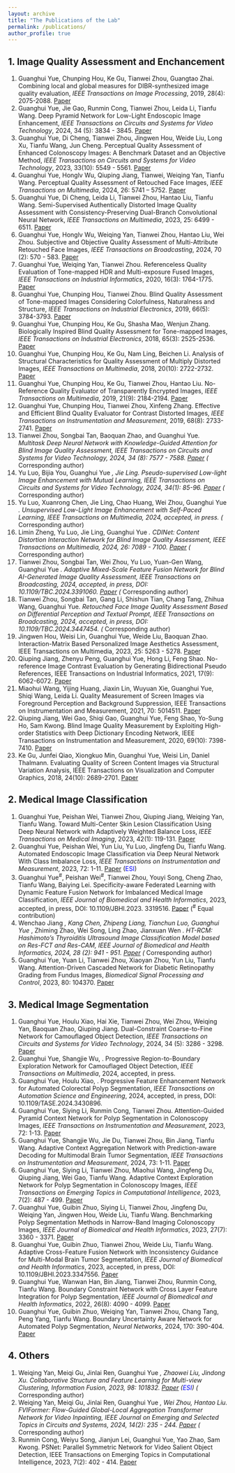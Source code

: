 ```yaml
---
layout: archive
title: "The Publications of the Lab"
permalink: /publications/
author_profile: true
---
```


## 1. Image Quality Assessment and Enchancement
1. Guanghui Yue, Chunping Hou, Ke Gu, Tianwei Zhou, Guangtao Zhai. Combining local and global measures for DIBR-synthesized image quality evaluation, <em>IEEE Transactions on Image Processing</em>, 2019, 28(4): 2075-2088. [Paper](https://ieeexplore.ieee.org/abstract/document/8491300/)
2. Guanghui Yue, Jie Gao, Runmin Cong, Tianwei Zhou, Leida Li, Tianfu Wang. Deep Pyramid Network for Low-Light Endoscopic Image Enhancement, <em>IEEE Transactions on Circuits and Systems for Video Technology</em>, 2024, 34 (5): 3834 - 3845. [Paper](https://ieeexplore.ieee.org/abstract/document/10274690/)
3. Guanghui Yue, Di Cheng, Tianwei Zhou, Jingwen Hou, Weide Liu, Long Xu, Tianfu Wang, Jun Cheng. Perceptual Quality Assessment of Enhanced Colonoscopy Images: A Benchmark Dataset and an Objective Method, <em>IEEE Transactions on Circuits and Systems for Video Technology</em>, 2023, 33(10): 5549 - 5561. [Paper](https://ieeexplore.ieee.org/abstract/document/10078370/)
4. Guanghui Yue, Honglv Wu, Qiuping Jiang, Tianwei, Weiqing Yan, Tianfu Wang. Perceptual Quality Assessment of Retouched Face Images, <em>IEEE Transactions on Multimedia</em>, 2024, 26: 5741 – 5752. [Paper](https://ieeexplore.ieee.org/abstract/document/10337739/)
5. Guanghui Yue, Di Cheng, Leida Li, Tianwei Zhou, Hantao Liu, Tianfu Wang. Semi-Supervised Authentically Distorted Image Quality Assessment with Consistency-Preserving Dual-Branch Convolutional Neural Network, <em>IEEE Transactions on Multimedia</em>, 2023, 25: 6499 - 6511. [Paper](https://ieeexplore.ieee.org/abstract/document/9903545/)
6. Guanghui Yue, Honglv Wu, Weiqing Yan, Tianwei Zhou, Hantao Liu, Wei Zhou. Subjective and Objective Quality Assessment of Multi-Attribute Retouched Face Images, <em>IEEE Transactions on Broadcasting</em>, 2024, 70 (2): 570 - 583. [Paper](https://ieeexplore.ieee.org/abstract/document/10481528/)
7. Guanghui Yue, Weiqing Yan, Tianwei Zhou. Referenceless Quality Evaluation of Tone-mapped HDR and Multi-exposure Fused Images, <em>IEEE Transactions on Industrial Informatics</em>, 2020, 16(3): 1764-1775. [Paper](https://ieeexplore.ieee.org/abstract/document/8758367/)
8. Guanghui Yue, Chunping Hou, Tianwei Zhou. Blind Quality Assessment of Tone-mapped Images Considering Colorfulness, Naturalness and Structure, <em>IEEE Transactions on Industrial Electronics</em>, 2019, 66(5): 3784-3793. [Paper](https://ieeexplore.ieee.org/abstract/document/8409470/)
9. Guanghui Yue, Chunping Hou, Ke Gu, Shasha Mao, Wenjun Zhang. Biologically Inspired Blind Quality Assessment for Tone-mapped Images, <em>IEEE Transactions on Industrial Electronics</em>, 2018, 65(3): 2525-2536. [Paper](https://ieeexplore.ieee.org/abstract/document/8010305/)
10. Guanghui Yue, Chunping Hou, Ke Gu, Nam Ling, Beichen Li. Analysis of Structural Characteristics for Quality Assessment of Multiply Distorted Images, <em>IEEE Transactions on Multimedia</em>, 2018, 20(10): 2722-2732. [Paper](https://ieeexplore.ieee.org/abstract/document/8301594/)
11. Guanghui Yue, Chunping Hou, Ke Gu, Tianwei Zhou, Hantao Liu. No-Reference Quality Evaluator of Transparently Encrypted Images, <em>IEEE Transactions on Multimedia</em>, 2019, 21(9): 2184-2194. [Paper](https://ieeexplore.ieee.org/abstract/document/8698867/)
12. Guanghui Yue, Chunping Hou, Tianwei Zhou, Xinfeng Zhang. Effective and Efficient Blind Quality Evaluator for Contrast Distorted Images, <em>IEEE Transactions on Instrumentation and Measurement</em>, 2019, 68(8): 2733-2741. [Paper](https://ieeexplore.ieee.org/abstract/document/8467549/)
13. Tianwei Zhou, Songbai Tan, Baoquan Zhao, and Guanghui Yue<sup>*</sup>. Multitask Deep Neural Network with Knowledge-Guided Attention for Blind Image Quality Assessment, <em>IEEE Transactions on Circuits and Systems for Video Technology</em>, 2024, 34 (8): 7577 - 7588. [Paper](https://ieeexplore.ieee.org/abstract/document/10464346/) (<sup>*</sup> Corresponding author)
14. Yu Luo, Bijia You, Guanghui Yue<sup>*</sup> , Jie Ling. Pseudo-supervised Low-light Image Enhancement with Mutual Learning, <em>IEEE Transactions on Circuits and Systems for Video Technology</em>, 2024, 34(1): 85-96. [Paper](https://ieeexplore.ieee.org/abstract/document/10147801/) (<sup>*</sup> Corresponding author)
15. Yu Luo, Xuanrong Chen, Jie Ling, Chao Huang, Wei Zhou, Guanghui Yue<sup>*</sup> . Unsupervised Low-Light Image Enhancement with Self-Paced Learning, <em>IEEE Transactions on Multimedia</em>, 2024, accepted, in press. (<sup>*</sup> Corresponding author)
16. Limin Zheng, Yu Luo, Jie Ling, Guanghui Yue<sup>*</sup> . CDINet: Content Distortion Interaction Network for Blind Image Quality Assessment, <em>IEEE Transactions on Multimedia</em>, 2024, 26: 7089 - 7100. [Paper](https://ieeexplore.ieee.org/abstract/document/10440553/) (<sup>*</sup> Corresponding author)
17. Tianwei Zhou, Songbai Tan, Wei Zhou, Yu Luo, Yuan-Gen Wang, Guanghui Yue<sup>*</sup> . Adaptive Mixed-Scale Feature Fusion Network for Blind AI-Generated Image Quality Assessment, <em>IEEE Transactions on Broadcasting</em>, 2024, accepted, in press, DOI: 10.1109/TBC.2024.3391060. [Paper](https://ieeexplore.ieee.org/abstract/document/10520989/) (<sup>*</sup> Corresponding author)
18. Tianwei Zhou, Songbai Tan, Gang Li, Shishun Tian, Chang Tang, Zhihua Wang, Guanghui Yue<sup>*</sup>. Retouched Face Image Quality Assessment Based on Differential Perception and Textual Prompt, <em>IEEE Transactions on Broadcasting</em>, 2024, accepted, in press, DOI: 10.1109/TBC.2024.3447454. (<sup>*</sup> Corresponding author)
19. Jingwen Hou, Weisi Lin, Guanghui Yue, Weide Liu, Baoquan Zhao. Interaction-Matrix Based Personalized Image Aesthetics Assessment, IEEE Transactions on Multimedia, 2023, 25: 5263 - 5278. [Paper](https://ieeexplore.ieee.org/abstract/document/9817633/)
20. Qiuping Jiang, Zhenyu Peng, Guanghui Yue, Hong Li, Feng Shao. No-reference Image Contrast Evaluation by Generating Bidirectional Pseudo References, IEEE Transactions on Industrial Informatics, 2021, 17(9): 6062-6072. [Paper](https://ieeexplore.ieee.org/abstract/document/9247305/)
21. Miaohui Wang, Yijing Huang, Jiaxin Lin, Wuyuan Xie, Guanghui Yue, Shiqi Wang, Leida Li. Quality Measurement of Screen Images via Foreground Perception and Background Suppression, IEEE Transactions on Instrumentation and Measurement, 2021, 70: 5014511. [Paper](https://ieeexplore.ieee.org/abstract/document/9509493/)
22. Qiuping Jiang, Wei Gao, Shiqi Gao, Guanghui Yue, Feng Shao, Yo-Sung Ho, Sam Kwong. Blind Image Quality Measurement by Exploiting High-order Statistics with Deep Dictionary Encoding Network, IEEE Transactions on Instrumentation and Measurement, 2020, 69(10): 7398-7410. [Paper](https://ieeexplore.ieee.org/abstract/document/9055066/)
23. Ke Gu, Junfei Qiao, Xiongkuo Min, Guanghui Yue, Weisi Lin, Daniel Thalmann. Evaluating Quality of Screen Content Images via Structural Variation Analysis, IEEE Transactions on Visualization and Computer Graphics, 2018, 24(10): 2689-2701. [Paper](https://ieeexplore.ieee.org/abstract/document/8100977/)

    
## 2. Medical Image Classification
1. Guanghui Yue, Peishan Wei, Tianwei Zhou, Qiuping Jiang, Weiqing Yan, Tianfu Wang. Toward Multi-Center Skin Lesion Classification Using Deep Neural Network with Adaptively Weighted Balance Loss, <em>IEEE Transactions on Medical Imaging</em>, 2023, 42(1): 119-131. [Paper](https://ieeexplore.ieee.org/abstract/document/9878129/)
2. Guanghui Yue, Peishan Wei, Yun Liu, Yu Luo, Jingfeng Du, Tianfu Wang. Automated Endoscopic Image Classification via Deep Neural Network With Class Imbalance Loss, <em>IEEE Transactions on Instrumentation and Measurement</em>, 2023, 72: 1-11. [Paper](https://ieeexplore.ieee.org/abstract/document/10091194/) (<span style="color:blue;">ESI</span>)
3. Guanghui Yue<sup>#</sup>, Peishan Wei<sup>#</sup>, Tianwei Zhou, Youyi Song, Cheng Zhao, Tianfu Wang, Baiying Lei. Specificity-aware Federated Learning with Dynamic Feature Fusion Network for Imbalanced Medical Image Classification, <em>IEEE Journal of Biomedical and Health Informatics</em>, 2023, accepted, in press, DOI: 10.1109/JBHI.2023. 3319516. [Paper](https://ieeexplore.ieee.org/abstract/document/10264099/) (<sup>#</sup> Equal contribution)
4. Wenchao Jiang<sup>*</sup> , Kang Chen, Zhipeng Liang, Tianchun Luo, Guanghui Yue<sup>*</sup> , Zhiming Zhao, Wei Song, Ling Zhao, Jianxuan Wen<sup>*</sup> . HT-RCM: Hashimoto’s Thyroiditis Ultrasound Image Classification Model based on Res-FCT and Res-CAM, <em>IEEE Journal of Biomedical and Health Informatics</em>, 2024, 28 (2): 941 - 951. [Paper](https://ieeexplore.ieee.org/abstract/document/10314736/) (<sup>*</sup> Corresponding author)
5. Guanghui Yue, Yuan Li, Tianwei Zhou, Xiaoyan Zhou, Yun Liu, Tianfu Wang. Attention-Driven Cascaded Network for Diabetic Retinopathy Grading from Fundus Images, <em>Biomedical Signal Processing and Control</em>, 2023, 80: 104370. [Paper](https://www.sciencedirect.com/science/article/pii/S1746809422008242)


## 3. Medical Image Segmentation
1. Guanghui Yue, Houlu Xiao, Hai Xie, Tianwei Zhou, Wei Zhou, Weiqing Yan, Baoquan Zhao, Qiuping Jiang. Dual-Constraint Coarse-to-Fine Network for Camouflaged Object Detection, <em>IEEE Transactions on Circuits and Systems for Video Technology</em>, 2024, 34 (5): 3286 - 3298. [Paper](https://ieeexplore.ieee.org/abstract/document/10262011/)
2. Guanghui Yue, Shangjie Wu, . Progressive Region-to-Boundary Exploration Network for Camouflaged Object Detection, <em>IEEE Transactions on Multimedia</em>, 2024, accepted, in press. 
3. Guanghui Yue, Houlu Xiao, . Progressive Feature Enhancement Network for Automated Colorectal Polyp Segmentation, <em>IEEE Transactions on Automation Science and Engineering</em>, 2024, accepted, in press, DOI: 10.1109/TASE.2024.3430896. 
4. Guanghui Yue, Siying Li, Runmin Cong, Tianwei Zhou. Attention-Guided Pyramid Context Network for Polyp Segmentation in Colonoscopy Images, <em>IEEE Transactions on Instrumentation and Measurement</em>, 2023, 72: 1-13. [Paper](https://ieeexplore.ieee.org/abstract/document/10058111/)
5. Guanghui Yue, Shangjie Wu, Jie Du, Tianwei Zhou, Bin Jiang, Tianfu Wang. Adaptive Context Aggregation Network with Prediction-aware Decoding for Multimodal Brain Tumor Segmentation, <em>IEEE Transactions on Instrumentation and Measurement</em>, 2024, 73: 1-11. [Paper](https://ieeexplore.ieee.org/abstract/document/10582891/)
6. Guanghui Yue, Siying Li, Tianwei Zhou, Miaohui Wang, Jingfeng Du, Qiuping Jiang, Wei Gao, Tianfu Wang. Adaptive Context Exploration Network for Polyp Segmentation in Colonoscopy Images, <em>IEEE Transactions on Emerging Topics in Computational Intelligence</em>, 2023, 7(2): 487 - 499. [Paper](https://ieeexplore.ieee.org/abstract/document/9852746/)
7. Guanghui Yue, Guibin Zhuo, Siying Li, Tianwei Zhou, Jingfeng Du, Weiqing Yan, Jingwen Hou, Weide Liu, Tianfu Wang. Benchmarking Polyp Segmentation Methods in Narrow-Band Imaging Colonoscopy Images, <em>IEEE Journal of Biomedical and Health Informatics</em>, 2023, 27(7): 3360 - 3371. [Paper](https://ieeexplore.ieee.org/abstract/document/10109024/)
8. Guanghui Yue, Guibin Zhuo, Tianwei Zhou, Weide Liu, Tianfu Wang. Adaptive Cross-Feature Fusion Network with Inconsistency Guidance for Multi-Modal Brain Tumor Segmentation, <em>IEEE Journal of Biomedical and Health Informatics</em>, 2023, accepted, in press, DOI: 10.1109/JBHI.2023.3347556. [Paper](https://ieeexplore.ieee.org/abstract/document/10374553/)
9. Guanghui Yue, Wanwan Han, Bin Jiang, Tianwei Zhou, Runmin Cong, Tianfu Wang. Boundary Constraint Network with Cross Layer Feature Integration for Polyp Segmentation, <em>IEEE Journal of Biomedical and Health Informatics</em>, 2022, 26(8): 4090 - 4099. [Paper](https://ieeexplore.ieee.org/abstract/document/9772424/)
10. Guanghui Yue, Guibin Zhuo, Weiqing Yan, Tianwei Zhou, Chang Tang, Peng Yang, Tianfu Wang. Boundary Uncertainty Aware Network for Automated Polyp Segmentation, <em>Neural Networks</em>, 2024, 170: 390-404. [Paper](https://www.sciencedirect.com/science/article/pii/S0893608023006731)

## 4. Others
1. Weiqing Yan, Meiqi Gu, Jinlai Ren, Guanghui Yue<sup>*</sup> , Zhaowei Liu, Jindong Xu. Collaborative Structure and Feature Learning for Multi-view Clustering, <em>Information Fusion</em>, 2023, 98: 101832. [Paper](https://www.sciencedirect.com/science/article/pii/S1566253523001483) (<span style="color:blue;">ESI</span>) (<sup>*</sup> Corresponding author)
2. Weiqing Yan, Meiqi Gu, Jinlai Ren, Guanghui Yue<sup>*</sup> , Wei Zhou, Hantao Liu. FVIFormer: Flow-Guided Global-Local Aggregation Transformer Network for Video Inpainting, <em>IEEE Journal on Emerging and Selected Topics in Circuits and Systems</em>, 2024, 14(2): 235 - 244. [Paper](https://ieeexplore.ieee.org/abstract/document/10508737/) (<sup>*</sup> Corresponding author)
3. Runmin Cong, Weiyu Song, Jianjun Lei, Guanghui Yue, Yao Zhao, Sam Kwong. PSNet: Parallel Symmetric Network for Video Salient Object Detection, IEEE Transactions on Emerging Topics in Computational Intelligence, 2023, 7(2): 402 - 414. [Paper](https://ieeexplore.ieee.org/abstract/document/9955382/)
